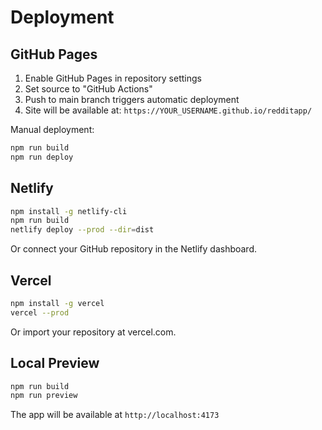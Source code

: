 # Deployment

## GitHub Pages

1. Enable GitHub Pages in repository settings
2. Set source to "GitHub Actions"
3. Push to main branch triggers automatic deployment
4. Site will be available at: `https://YOUR_USERNAME.github.io/redditapp/`

Manual deployment:
```bash
npm run build
npm run deploy
```

## Netlify

```bash
npm install -g netlify-cli
npm run build
netlify deploy --prod --dir=dist
```

Or connect your GitHub repository in the Netlify dashboard.

## Vercel

```bash
npm install -g vercel
vercel --prod
```

Or import your repository at vercel.com.

## Local Preview

```bash
npm run build
npm run preview
```

The app will be available at `http://localhost:4173`
